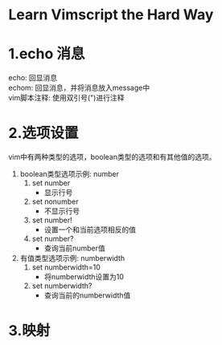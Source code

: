 # Learn Vimscript the Hard Way

# 1.echo 消息  
echo: 回显消息  
echom: 回显消息，并将消息放入message中  
vim脚本注释: 使用双引号(")进行注释  

# 2.选项设置
vim中有两种类型的选项，boolean类型的选项和有其他值的选项。  
1. boolean类型选项示例: number  
    1. set number  
        * 显示行号
    2. set nonumber  
        * 不显示行号
    3. set number!  
        * 设置一个和当前选项相反的值
    4. set number?  
        * 查询当前number值
2. 有值类型选项示例: numberwidth  
    1. set numberwidth=10
        * 将numberwidth设置为10
    2. set numberwidth?
        * 查询当前的numberwidth值

# 3.映射
